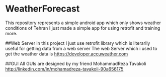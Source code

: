 # WeatherForecast
This repository represents a simple android app which only shows weather conditions of Tehran 
I just made  a simple app for using retrofit and training more.

##Web Server 
in this project I just use retrofit library which is literarlly useful for getting data from a web server 
The web Server which i used to get the weather data is https://developer.accuweather.com

##GUI
All GUIs are designed by my friend MohammadReza Tavakoli 
http://linkedin.com/in/mohamadreza-tavakoli-90a656175 


